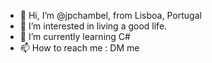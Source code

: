 - 👋 Hi, I’m @jpchambel, from Lisboa, Portugal
- 👀 I’m interested in living a good life.
- 🌱 I’m currently learning C#
- 📫 How to reach me : DM me

<!---
jpchambel/jpchambel is a ✨ special ✨ repository because its `README.md` (this file) appears on your GitHub profile.
You can click the Preview link to take a look at your changes.
--->
